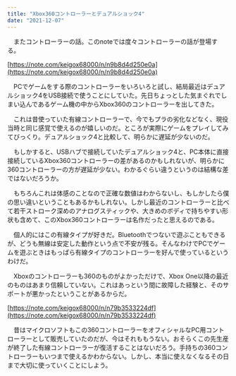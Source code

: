 ```yaml
---
title: "Xbox360コントローラーとデュアルショック4"
date: "2021-12-07"
---
```


　またコントローラーの話。このnoteでは度々コントローラーの話が登場する。

[https://note.com/keigox68000/n/n9b8d4d250e0a](https://note.com/keigox68000/n/n9b8d4d250e0a)

　PCでゲームをする際のコントローラーをいろいろと試し、結局最近はデュアルショック4をUSB接続で使うことにしていた。先日ちょっとした気まぐれでしまい込んであるゲーム機の中からXbox360のコントローラーを出してきた。

　これは昔使っていた有線コントローラーで、今でもプラの劣化などなく、現役当時と同じ感覚で使えるのが嬉しいのだ。ところが実際にゲームをプレイしてみてびっくり。デュアルショック4と比較して、明らかに遅延が少ないのだ。

　もしかすると、USBハブで接続していたデュアルショック4と、PC本体に直接接続しているXbox360コントローラーの差があるのかもしれないが、明らかに360コントローラーの方が遅延が少ない。わかるぐらい違うというのは結構な差ではないだろうか。

　もちろんこれは体感のことなので正確な数値はわからないし、もしかしたら僕の思い違いということもあるかもしれない。しかし最近のコントローラーと比べて若干ストローク深めのアナログスティックや、大きめのボディで持ちやすい形状も含めて、このXbox360コントローラーは名作だったと思えるのである。

　個人的にはこの有線タイプが好きだ。Bluetoothでつないで遊ぶこともできるが、どうも無線は安定した動作という点で不安が残る。そんなわけでPCでゲームを遊ぶときはもっぱら有線タイプのコントローラーを好んで使っているというわけだ。

　Xboxのコントローラーも360のものがよかっただけで、Xbox One以降の最近のものはあまり信頼していない。これはあっという間に故障した経験と、そのサポートが悪かったということがあるからだ。

[https://note.com/keigox68000/n/n79b3533224df](https://note.com/keigox68000/n/n79b3533224df)

　昔はマイクロソフトもこの360コントローラーをオフィシャルなPC用コントローラーとして販売していたのだが、今はそれももうない。おそらくこの先生産が終了した有線コントローラーが復活することはないだろう。手持ちの360コントローラーもいつまで使えるかわからない。しかし、本当に使えなくなるその日まで大切に使っていくことにしよう。
